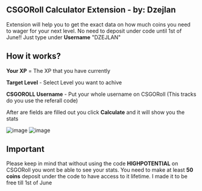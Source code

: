 CSGORoll Calculator Extension - by: Dzejlan
-------------------
Extension will help you to get the exact data on how much coins you need to wager for your next level. 
No need to deposit under code until 1st of June!!
Just type under <b>Username</b> "DZEJLAN"

How it works?
-------------------
<p><b>Your XP</b> = The XP that you have currently</p>
<p><b>Target Level</b> - Select Level you want to achive</p>
<p><b>CSGOROLL Username</b> - Put your whole username on CSGORoll (This tracks do you use the referall code)</p>

After are fields are filled out you click <b>Calculate</b> and it will show you the stats

![image](https://github.com/dzejlanbezs/csgorollcalculator/assets/170056292/e7ed6b75-89fd-40c8-be8f-c33b07584189)
![image](https://github.com/dzejlanbezs/csgorollcalculator/assets/170056292/340df605-a160-407b-ab58-c808827bca4d)

Important
-------------------
Please keep in mind that without using the code <b>HIGHPOTENTIAL</b> on CSGORoll you wont be able to see your stats.
You need to make at least <b>50 coins</b> deposit under the code to have access to it lifetime.
I made it to be free till 1st of June
